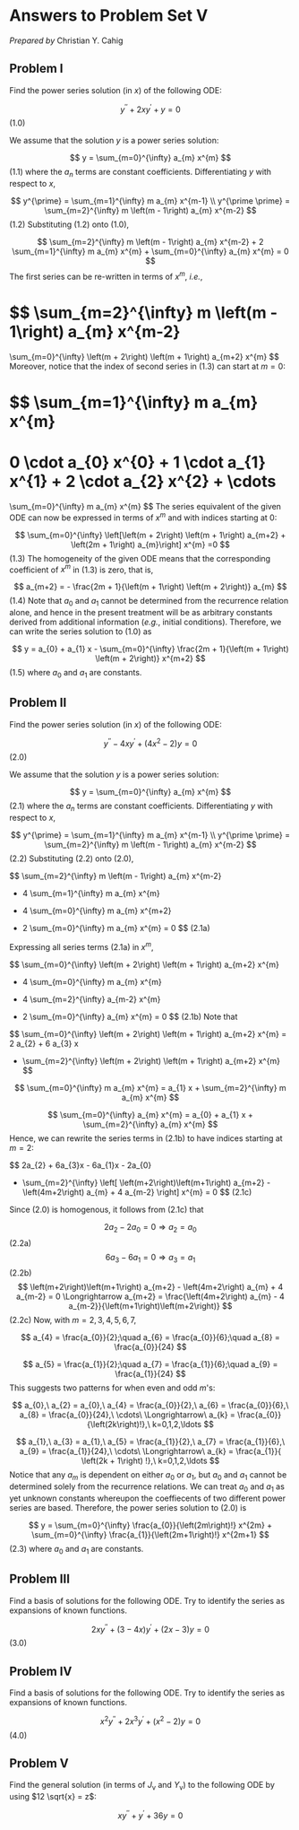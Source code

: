 # Answers to Problem Set V

*Prepared by*
Christian Y. Cahig

## Problem I

Find the power series solution (in $x$) of the following ODE:

$$
y^{\prime \prime} + 2 x y^{\prime} + y = 0
$$ (1.0)

We assume that the solution $y$ is a power series solution:

$$
y = \sum_{m=0}^{\infty} a_{m} x^{m}
$$ (1.1)
where the $a_{n}$ terms are constant coefficients.
Differentiating $y$ with respect to $x$,

$$
y^{\prime} = \sum_{m=1}^{\infty} m a_{m} x^{m-1}
\\
y^{\prime \prime} = \sum_{m=2}^{\infty} m \left(m - 1\right) a_{m} x^{m-2}
$$ (1.2)
Substituting (1.2) onto (1.0),

$$
\sum_{m=2}^{\infty} m \left(m - 1\right) a_{m} x^{m-2}
+
2 \sum_{m=1}^{\infty} m a_{m} x^{m}
+
\sum_{m=0}^{\infty} a_{m} x^{m}
= 0
$$
The first series can be re-written
in terms of $x^{m}$, *i.e.*,

$$
\sum_{m=2}^{\infty} m \left(m - 1\right) a_{m} x^{m-2}
=
\sum_{m=0}^{\infty} \left(m + 2\right) \left(m + 1\right) a_{m+2} x^{m}
$$
Moreover, notice that the index of second series in (1.3) can start at $m = 0$:

$$
\sum_{m=1}^{\infty} m a_{m} x^{m}
=
0 \cdot a_{0} x^{0} + 1 \cdot a_{1} x^{1} + 2 \cdot a_{2} x^{2} + \cdots
=
\sum_{m=0}^{\infty} m a_{m} x^{m}
$$
The series equivalent of the given ODE can now be expressed
in terms of $x^{m}$ and with indices starting at 0:

$$
\sum_{m=0}^{\infty}
\left[\left(m + 2\right) \left(m + 1\right) a_{m+2} + \left(2m + 1\right) a_{m}\right]
x^{m} =0
$$ (1.3)
The homogeneity of the given ODE means that the corresponding coefficient
of $x^{m}$ in (1.3) is zero, that is,

$$
a_{m+2} = -
\frac{2m + 1}{\left(m + 1\right) \left(m + 2\right)}
a_{m}
$$ (1.4)
Note that $a_{0}$ and $a_{1}$ cannot be determined from the recurrence relation alone,
and hence in the present treatment will be as arbitrary constants
derived from additional information (*e.g.*, initial conditions).
Therefore, we can write the series solution to (1.0) as

$$
y = a_{0} + a_{1} x -
\sum_{m=0}^{\infty} \frac{2m + 1}{\left(m + 1\right) \left(m + 2\right)} x^{m+2}
$$ (1.5)
where $a_{0}$ and $a_{1}$ are constants.

## Problem II

Find the power series solution (in $x$) of the following ODE:

$$
y^{\prime \prime} - 4 x y^{\prime} + \left(4 x^{2} - 2\right) y = 0
$$ (2.0)

We assume that the solution $y$ is a power series solution:

$$
y = \sum_{m=0}^{\infty} a_{m} x^{m}
$$ (2.1)
where the $a_{n}$ terms are constant coefficients.
Differentiating $y$ with respect to $x$,

$$
y^{\prime} = \sum_{m=1}^{\infty} m a_{m} x^{m-1}
\\
y^{\prime \prime} = \sum_{m=2}^{\infty} m \left(m - 1\right) a_{m} x^{m-2}
$$ (2.2)
Substituting (2.2) onto (2.0),

$$
\sum_{m=2}^{\infty} m \left(m - 1\right) a_{m} x^{m-2}
- 4 \sum_{m=1}^{\infty} m a_{m} x^{m}
+ 4 \sum_{m=0}^{\infty} m a_{m} x^{m+2}
- 2 \sum_{m=0}^{\infty} m a_{m} x^{m}
= 0
$$ (2.1a)

Expressing all series terms (2.1a) in $x^{m}$,

$$
\sum_{m=0}^{\infty} \left(m + 2\right) \left(m + 1\right) a_{m+2} x^{m}
- 4 \sum_{m=0}^{\infty} m a_{m} x^{m}
+ 4 \sum_{m=2}^{\infty} a_{m-2} x^{m}
- 2 \sum_{m=0}^{\infty} a_{m} x^{m}
= 0
$$ (2.1b)
Note that

$$
\sum_{m=0}^{\infty} \left(m + 2\right) \left(m + 1\right) a_{m+2} x^{m}
= 2 a_{2} + 6 a_{3} x
+ \sum_{m=2}^{\infty} \left(m + 2\right) \left(m + 1\right) a_{m+2} x^{m}
$$

$$
\sum_{m=0}^{\infty} m a_{m} x^{m}
= a_{1} x + \sum_{m=2}^{\infty} m a_{m} x^{m}
$$

$$
\sum_{m=0}^{\infty} a_{m} x^{m}
= a_{0} + a_{1} x + \sum_{m=2}^{\infty} a_{m} x^{m}
$$
Hence, we can rewrite the series terms in (2.1b) to have indices starting at $m=2$:

$$
2a_{2} + 6a_{3}x - 6a_{1}x - 2a_{0}
+ \sum_{m=2}^{\infty}
\left[ \left(m+2\right)\left(m+1\right) a_{m+2} - \left(4m+2\right) a_{m} + 4 a_{m-2} \right]
x^{m} = 0
$$ (2.1c)

Since (2.0) is homogenous, it follows from (2.1c) that

$$
2a_{2} - 2a_{0} = 0 \Longrightarrow a_{2} = a_{0}
$$ (2.2a)
$$
6a_{3} - 6a_{1} = 0 \Longrightarrow a_{3} = a_{1}
$$ (2.2b)
$$
\left(m+2\right)\left(m+1\right) a_{m+2} - \left(4m+2\right) a_{m} + 4 a_{m-2} = 0
\Longrightarrow
a_{m+2} = \frac{\left(4m+2\right) a_{m} - 4 a_{m-2}}{\left(m+1\right)\left(m+2\right)}
$$ (2.2c)
Now, with $m=2,3,4,5,6,7$,

$$
a_{4} = \frac{a_{0}}{2};\quad
a_{6} = \frac{a_{0}}{6};\quad
a_{8} = \frac{a_{0}}{24}
$$

$$
a_{5} = \frac{a_{1}}{2};\quad
a_{7} = \frac{a_{1}}{6};\quad
a_{9} = \frac{a_{1}}{24}
$$
This suggests two patterns for when even and odd $m$'s:

$$
a_{0},\ a_{2} = a_{0},\ a_{4} = \frac{a_{0}}{2},\ a_{6} = \frac{a_{0}}{6},\ 
a_{8} = \frac{a_{0}}{24},\ 
\cdots\ \Longrightarrow\ 
a_{k} = \frac{a_{0}}{\left(2k\right)!},\ 
k=0,1,2,\ldots
$$

$$
a_{1},\ a_{3} = a_{1},\  a_{5} = \frac{a_{1}}{2},\  a_{7} = \frac{a_{1}}{6},\ 
a_{9} = \frac{a_{1}}{24},\ 
\cdots\ \Longrightarrow\ 
a_{k} = \frac{a_{1}}{ \left(2k + 1\right) !},\ 
k=0,1,2,\ldots
$$
Notice that any $a_{m}$ is dependent on either $a_{0}$ or $a_{1}$,
but $a_{0}$ and $a_{1}$ cannot be determined solely from the recurrence relations.
We can treat $a_{0}$ and $a_{1}$ as yet unknown constants
whereupon the coeffiecents of two different power series are based.
Therefore, the power series solution to (2.0) is

$$
y =
\sum_{m=0}^{\infty} \frac{a_{0}}{\left(2m\right)!} x^{2m}
+
\sum_{m=0}^{\infty} \frac{a_{1}}{\left(2m+1\right)!} x^{2m+1}
$$ (2.3)
where $a_{0}$ and $a_{1}$ are constants.

## Problem III

Find a basis of solutions for the following ODE.
Try to identify the series as expansions of known functions.

$$
2 x y^{\prime \prime} + \left(3 - 4x\right) y^{\prime} + \left(2x - 3\right) y = 0
$$ (3.0)

## Problem IV

Find a basis of solutions for the following ODE.
Try to identify the series as expansions of known functions.

$$
x^{2} y^{\prime \prime} + 2 x^{3} y^{\prime} + \left(x^{2} - 2\right) y = 0
$$ (4.0)

## Problem V

Find the general solution
(in terms of $J_{\textsf{v}}$ and $Y_{\textsf{v}}$)
to the following ODE
by using $12 \sqrt{x} = z$:

$$
x y^{\prime \prime} + y^{\prime} + 36y = 0
$$
